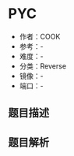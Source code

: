 # PYC

- 作者：COOK
- 参考：-
- 难度：-
- 分类：Reverse
- 镜像：-
- 端口：-

## 题目描述

<description>

## 题目解析

<analysis>
